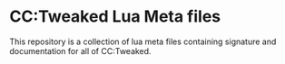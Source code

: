 # CC:Tweaked Lua Meta files

This repository is a collection of lua meta files containing signature and documentation for all of CC:Tweaked.
